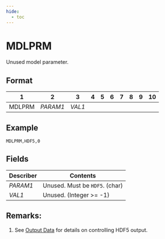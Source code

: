 ```yaml
---
hide:
  - toc
---
```

# MDLPRM
Unused model parameter.

## Format

| 1        | 2        | 3        | 4        | 5        | 6        | 7        | 8        | 9        | 10       | 
| -------- | -------- | -------- | -------- | -------- | -------- | -------- | -------- | -------- | -------- | 
| MDLPRM   | *PARAM1* | *VAL1*   |          |          |          |          |          |          |          | 

## Example
`MDLPRM,HDF5,0`

## Fields

| Describer    | Contents                                       |
| ------------ | ---------------------------------------------- |
| *PARAM1*     | Unused. Must be `HDF5`. (char)                 |
| *VAL1*       | Unused. (Integer >= -1)                        |

## Remarks:
1.  See [Output Data](../../../3._User_Guide/Output_Data) for details on controlling HDF5 output.
